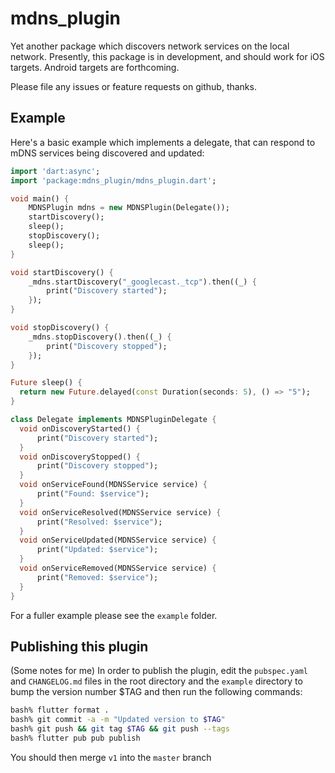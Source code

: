 # mdns_plugin

Yet another package which discovers network services on the local
network. Presently, this package is in development, and should
work for iOS targets. Android targets are forthcoming.

Please file any issues or feature requests on github, thanks.

## Example

Here's a basic example which implements a delegate, that can respond to
mDNS services being discovered and updated:

```dart
import 'dart:async';
import 'package:mdns_plugin/mdns_plugin.dart';

void main() {
    MDNSPlugin mdns = new MDNSPlugin(Delegate());
    startDiscovery();
    sleep();
    stopDiscovery();
    sleep();
}

void startDiscovery() {      
    _mdns.startDiscovery("_googlecast._tcp").then((_) {
        print("Discovery started");
    });
}

void stopDiscovery() {      
    _mdns.stopDiscovery().then((_) {
        print("Discovery stopped");
    });
}

Future sleep() {
  return new Future.delayed(const Duration(seconds: 5), () => "5");
}

class Delegate implements MDNSPluginDelegate {
  void onDiscoveryStarted() {
      print("Discovery started");
  }
  void onDiscoveryStopped() {
      print("Discovery stopped");
  }
  void onServiceFound(MDNSService service) {
      print("Found: $service");
  }
  void onServiceResolved(MDNSService service) {
      print("Resolved: $service");
  }
  void onServiceUpdated(MDNSService service) {
      print("Updated: $service");
  }
  void onServiceRemoved(MDNSService service) {
      print("Removed: $service");
  }
}
```

For a fuller example please see the `example` folder.

## Publishing this plugin

(Some notes for me) In order to publish the plugin, edit 
the `pubspec.yaml` and `CHANGELOG.md` files in the root directory and 
the `example` directory to bump the version number $TAG 
and then run the following commands:

```bash
bash% flutter format .
bash% git commit -a -m "Updated version to $TAG"
bash% git push && git tag $TAG && git push --tags
bash% flutter pub pub publish
```

You should then merge `v1` into the `master` branch

